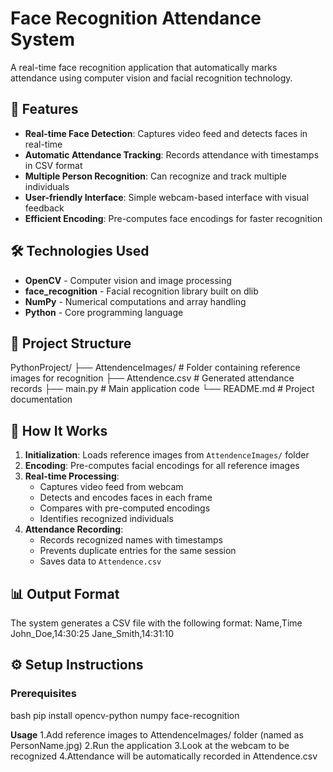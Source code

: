 # Face Recognition Attendance System

A real-time face recognition application that automatically marks attendance using computer vision and facial recognition technology.

## 🚀 Features

- **Real-time Face Detection**: Captures video feed and detects faces in real-time
- **Automatic Attendance Tracking**: Records attendance with timestamps in CSV format
- **Multiple Person Recognition**: Can recognize and track multiple individuals
- **User-friendly Interface**: Simple webcam-based interface with visual feedback
- **Efficient Encoding**: Pre-computes face encodings for faster recognition

## 🛠️ Technologies Used

- **OpenCV** - Computer vision and image processing
- **face_recognition** - Facial recognition library built on dlib
- **NumPy** - Numerical computations and array handling
- **Python** - Core programming language

## 📁 Project Structure
PythonProject/
├── AttendenceImages/ # Folder containing reference images for recognition
├── Attendence.csv # Generated attendance records
├── main.py # Main application code
└── README.md # Project documentation


## 🎯 How It Works

1. **Initialization**: Loads reference images from `AttendenceImages/` folder
2. **Encoding**: Pre-computes facial encodings for all reference images
3. **Real-time Processing**:
   - Captures video feed from webcam
   - Detects and encodes faces in each frame
   - Compares with pre-computed encodings
   - Identifies recognized individuals
4. **Attendance Recording**:
   - Records recognized names with timestamps
   - Prevents duplicate entries for the same session
   - Saves data to `Attendence.csv`

## 📊 Output Format

The system generates a CSV file with the following format:
Name,Time
John_Doe,14:30:25
Jane_Smith,14:31:10


## ⚙️ Setup Instructions

### Prerequisites
bash
pip install opencv-python numpy face-recognition

**Usage**
1.Add reference images to AttendenceImages/ folder (named as PersonName.jpg)
2.Run the application
3.Look at the webcam to be recognized
4.Attendance will be automatically recorded in Attendence.csv






